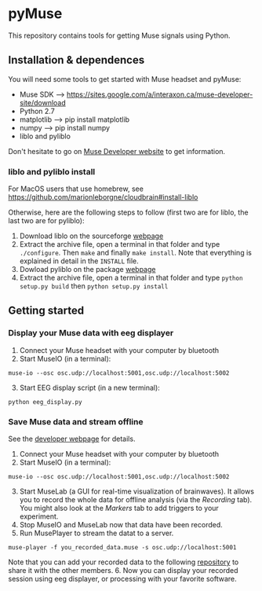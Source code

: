 # pyMuse

This repository contains tools for getting Muse signals using Python.

## Installation & dependences
You will need some tools to get started with Muse headset and pyMuse:
* Muse SDK --> https://sites.google.com/a/interaxon.ca/muse-developer-site/download
* Python 2.7
* matplotlib --> pip install matplotlib
* numpy --> pip install numpy
* liblo and pyliblo

Don't hesitate to go on [Muse Developer website](https://sites.google.com/a/interaxon.ca/muse-developer-site/home) to get information.

### liblo and pyliblo install

For MacOS users that use homebrew, see https://github.com/marionleborgne/cloudbrain#install-liblo

Otherwise, here are the following steps to follow (first two are for liblo, the last two are for pyliblo):

1. Download liblo on the sourceforge [webpage](http://liblo.sourceforge.net)
2. Extract the archive file, open a terminal in that folder and type `./configure`. Then `make` and finally `make install`. Note that everything is explained in detail in the `INSTALL` file.
3. Dowload pyliblo on the package [webpage](http://das.nasophon.de/pyliblo/)
4. Extract the archive file, open a terminal in that folder and type `python setup.py build` then `python setup.py install`

## Getting started
### Display your Muse data with eeg displayer
1. Connect your Muse headset with your computer by bluetooth
2. Start MuseIO (in a terminal):
  ```
  muse-io --osc osc.udp://localhost:5001,osc.udp://localhost:5002
  ```
3. Start EEG display script (in a new terminal):
  ```
  python eeg_display.py
  ```

### Save Muse data and stream offline

See the [developer webpage](http://www.choosemuse.com/developer-kit/) for details.

1. Connect your Muse headset with your computer by bluetooth
2. Start MuseIO (in a terminal):
  ```
  muse-io --osc osc.udp://localhost:5001,osc.udp://localhost:5002
  ```
3. Start MuseLab (a GUI for real-time visualization of brainwaves). It allows you to record the whole data for offline analysis (via the *Recording* tab). You might also look at the *Markers* tab to add triggers to your experiment.
4. Stop MuseIO and MuseLab now that data have been recorded.
5. Run MusePlayer to stream the datat to a server.
  ```
  muse-player -f you_recorded_data.muse -s osc.udp://localhost:5001
  ```
Note that you can add your recorded data to the following [repository](https://github.com/PolyCortex/MuseData) to share it with the other members.
6. Now you can display your recorded session using eeg displayer, or processing with your favorite software.
